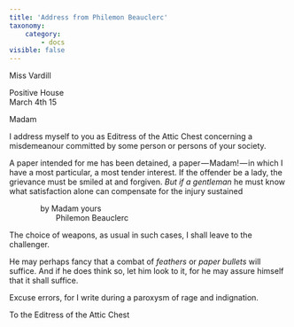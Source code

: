 ```yaml
---
title: 'Address from Philemon Beauclerc'
taxonomy:
    category:
        - docs
visible: false
---
```


<div class="author">Miss Vardill</div> 

Positive House  
March 4th 15

Madam  

I address myself to you as Editress of the Attic Chest concerning a misdemeanour committed by some person or persons of your society.  

A paper intended for me has been detained, a paper — Madam! — in which I have a most particular, a most tender interest. If the offender be a lady, the grievance must be smiled at and forgiven. *But if a gentleman* he must know what satisfaction alone can compensate for the injury sustained  

&emsp;&emsp;&emsp;&emsp;by Madam yours  
&emsp;&emsp;&emsp;&emsp;&emsp;&emsp;Philemon Beauclerc

The choice of weapons, as usual in such cases, I shall leave to the challenger.  

He may perhaps fancy that a combat of *feathers* or *paper bullets* will suffice. And if he does think so, let him look to it, for he may assure himself that it shall suffice.  

Excuse errors, for I write during a paroxysm of rage and indignation.

To the Editress of the Attic Chest